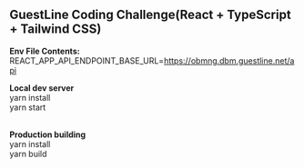 <h2><b>GuestLine Coding Challenge(React + TypeScript + Tailwind CSS)</b></h2>

<b>Env File Contents:</b><br/>
REACT_APP_API_ENDPOINT_BASE_URL=https://obmng.dbm.guestline.net/api

<b>Local dev server</b><br/>
yarn install<br/>
yarn start<br/><br/>
  
<b>Production building</b><br/>
yarn install<br/>
yarn build<br/>
